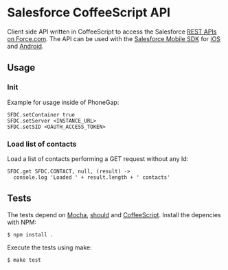 # Salesforce CoffeeScript API

Client side API written in CoffeeScript to access the Salesforce [REST APIs on Force.com](http://developer.force.com/REST).
The API can be used with the [Salesforce Mobile SDK](http://wiki.developerforce.com/page/MobileSDK) for [iOS](https://github.com/forcedotcom/SalesforceMobileSDK-iOS) and [Android](https://github.com/forcedotcom/SalesforceMobileSDK-Android/).

## Usage

### Init

Example for usage inside of PhoneGap:
    
    SFDC.setContainer true
    SFDC.setServer <INSTANCE_URL>
    SFDC.setSID <OAUTH_ACCESS_TOKEN>
    
### Load list of contacts

Load a list of contacts performing a GET request without any Id:
    
    SFDC.get SFDC.CONTACT, null, (result) ->
      console.log 'Loaded ' + result.length + ' contacts'

## Tests

The tests depend on [Mocha](http://visionmedia.github.com/mocha/), [should](https://github.com/visionmedia/should.js) and [CoffeeScript](http://coffeescript.org). Install the depencies with NPM:

    $ npm install .

Execute the tests using make:

    $ make test